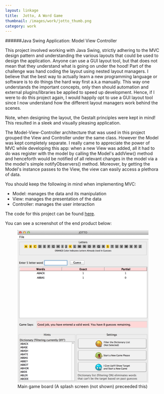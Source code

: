 ```yaml
---
layout: linkage
title: 	Jotto, A Word Game
thumbnail: /images/work/jotto_thumb.png
category: work
---
```


######Java Swing Application: Model View Controller

This project involved working with Java Swing, strictly adhering to the MVC design pattern and understanding the various layouts that could be used to design the application. Anyone can use a GUI layout tool, but that does not mean that they understand what is going on under the hood! Part of the challenge was hand coding the layout using nested layout managers. I believe that the best way to actually learn a new programming language or software is to do things the hard way first a.k.a manually. This way one understands the important concepts, only then should automation and external plugins/libraries be applied to speed up development. Hence, if I were to do this project again, I would happily opt to use a GUI layout tool since I now understand how the different layout managers work behind the scenes. 

Note, when designing the layout, the Gestalt principles were kept in mind! This resulted in a sleek and visually pleasing application. 

The Model-View-Controller architecture that was used in this project grouped the View and Controller under the same class. However the Model was kept completely separate. I really came to appreciate the power of MVC while developing this app: when a new View was added, all it had to do was register with the model by calling the Model's addView() method and henceforth would be notified of all relevant changes in the model via a the model's simple notifyObservers() method. Moreover, by getting the Model's instance passes to the View, the view can easily access a plethora of data. 

You should keep the following in mind when implementing MVC:

-  Model: manages the data and its manipulation
-  View: manages the presentation of the data 
- Controller: manages the user interaction



The code for this project can be found <a href="https://github.com/rrazd/JottoWordGame">here</a>.


You can see a screenshot of the end product below: 

<figure>
	<img src="/images/work/JottoMain.png" alt="JottoMain">
	<figurecaption>Main game board (A splash screen (not shown) preceeded this)</figurecaption>

</figure> 

